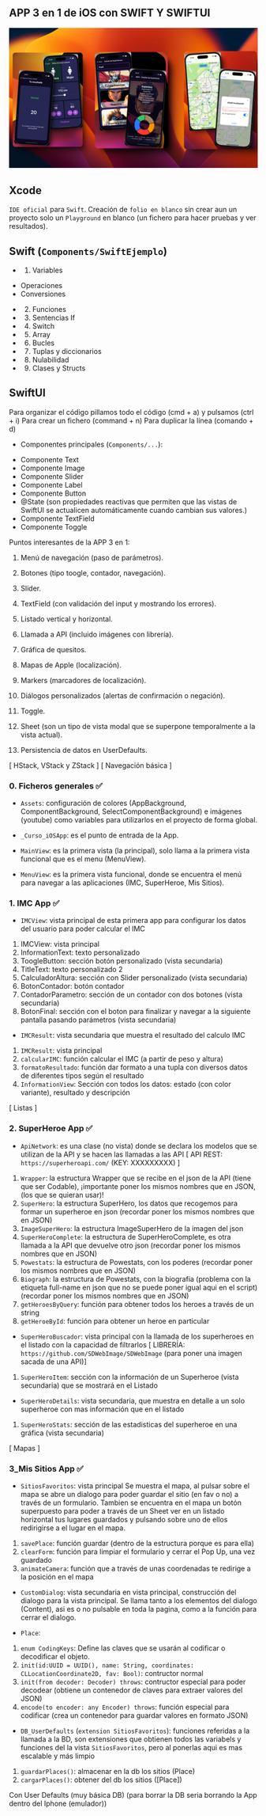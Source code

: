 ## APP 3 en 1 de iOS con SWIFT Y SWIFTUI

![image](./app-ios.png)

## Xcode
`IDE oficial` para `Swift`.
Creación de `folio en blanco` sin crear aun un proyecto solo un `Playground` en blanco (un fichero para hacer pruebas y ver resultados).

## Swift (`Components/SwiftEjemplo`)
* 1. Variables
- Operaciones
- Conversiones
* 2. Funciones
* 3. Sentencias If
* 4. Switch
* 5. Array
* 6. Bucles
* 7. Tuplas y diccionarios
* 8. Nulabilidad
* 9. Clases y Structs

## SwiftUI
Para organizar el código pillamos todo el código (cmd + a) y pulsamos (ctrl + i)
Para crear un fichero (command + n)
Para duplicar la línea (comando + d)

* Componentes principales (`Components/...`):
- Componente Text
- Componente Image
- Componente Slider
- Componente Label
- Componente Button
- @State (son propiedades reactivas que permiten que las vistas de SwiftUI se actualicen automáticamente cuando cambian sus valores.)
- Componente TextField
- Componente Toggle

Puntos interesantes de la APP 3 en 1:
1. Menú de navegación (paso de parámetros).
2. Botones (tipo toogle, contador, navegación).
3. Slider.
4. TextField (con validación del input y mostrando los errores).
5. Listado vertical y horizontal.
6. Llamada a API (incluido imágenes con librería).
7. Gráfica de quesitos.

8. Mapas de Apple (localización).
9. Markers (marcadores de localización).
10. Diálogos personalizados (alertas de confirmación o negación).
11. Toggle.
12. Sheet (son un tipo de vista modal que se superpone temporalmente a la vista actual).
13. Persistencia de datos en UserDefaults.

[ HStack, VStack y ZStack ]
[ Navegación básica ]

### 0. Ficheros generales ✅
* `Assets`: configuración de colores (AppBackground, ComponentBackground, SelectComponentBackground) e imágenes (youtube) como variables para utilizarlos en el proyecto de forma global.

* `_Curso_iOSApp`: es el punto de entrada de la App.

* `MainView`: es la primera vista (la principal), solo llama a la primera vista funcional que es el menu (MenuView).

* `MenuView`: es la primera vista funcional, donde se encuentra el menú para navegar a las aplicaciones (IMC, SuperHeroe, Mis Sitios).

### 1. IMC App ✅
* `IMCView`:  vista principal de esta primera app para configurar los datos del usuario para poder calcular el IMC
1. IMCView: vista principal
2. InformationText: texto personalizado
3. ToogleButton: sección botón personalizado (vista secundaria)
4. TitleText: texto personalizado 2
5. CalculadorAltura: sección con Slider personalizado (vista secundaria)
6. BotonContador: botón contador
7. ContadorParametro: sección de un contador con dos botones (vista secundaria)
8. BotonFinal: sección con el boton para finalizar y navegar a la siguiente pantalla pasando parámetros (vista secundaria)

* `IMCResult`: vista secundaria que muestra el resultado del calculo IMC
1. `IMCResult`: vista principal
2. `calcularIMC`: función calcular el IMC (a partir de peso y altura)
3. `formatoResultado`: función dar formato a una tupla con diversos datos de diferentes tipos según el resultado
4. `InformationView`: Sección con todos los datos: estado (con color variante), resultado y descripción

[ Listas ]

### 2. SuperHeroe App ✅
* `ApiNetwork`: es una clase (no vista) donde se declara los modelos que se utilizan de la API y se hacen las llamadas a las API
[ API REST: `https://superheroapi.com/`  (KEY: XXXXXXXXX) ]
1. `Wrapper`: la estructura Wrapper que se recibe en el json de la API (tiene que ser Codable), ¡importante poner los mismos nombres que en JSON, (los que se quieran usar)!
2. `SuperHero`: la estructura SuperHero, los datos que recogemos para formar un superheroe en json (recordar poner los mismos nombres que en JSON)
3. `ImageSuperHero`: la estructura ImageSuperHero de la imagen del json
4. `SuperHeroComplete`: la estructura de SuperHeroComplete, es otra llamada a la API que devuelve otro json (recordar poner los mismos nombres que en JSON)
5. `Powestats`: la estructura de Powestats, con los poderes (recordar poner los mismos nombres que en JSON)
6. `Biograph`: la estructura de Powestats, con la biografia (problema con la etiqueta full-name en json que no se puede poner igual aqui en el script) (recordar poner los mismos nombres que en JSON)
7. `getHeroesByQuery`: función para obtener todos los heroes a través de un string
8. `getHeroeById`: función para obtener un heroe en particular

* `SuperHeroBuscador`: vista principal con la llamada de los superheroes en el listado con la capacidad de filtrarlos
[ LIBRERÍA: `https://github.com/SDWebImage/SDWebImage` (para poner una imagen sacada de una API)]
1. `SuperHeroItem`: sección con la información de un Superheroe (vista secundaria) que se mostrará en el Listado

* `SuperHeroDetails`: vista secundaria, que muestra en detalle a un solo superheroe con mas información que en el listado
1. `SuperHeroStats`: sección de las estadisticas del superheroe en una gráfica (vista secundaria)

[ Mapas ]

### 3_Mis Sitios App ✅
* `SitiosFavoritos`: vista principal
Se muestra el mapa, al pulsar sobre el mapa se abre un dialogo para poder guardar el sitio (en fav o no) a través de un formulario. Tambien se encuentra en el mapa un botón superpuesto para poder a través de un Sheet ver en un listado horizontal tus lugares guardados y pulsando sobre uno de ellos redirigirse a el lugar en el mapa.
1. `savePlace`: función guardar (dentro de la estructura porque es para ella)
2. `clearForm`: función para limpiar el formulario y cerrar el Pop Up, una vez guardado
3. `animateCamera`: función que a través de unas coordenadas te redirige a la posición en el mapa

* `CustomDialog`: vista secundaria en vista principal, construcción del dialogo para la vista principal.
Se llama tanto a los elementos del dialogo (Content), asi es o no pulsable en toda la pagina, como a la función para cerrar el dialogo.

* `Place`:
1. `enum CodingKeys`:  Define las claves que se usarán al codificar o decodificar el objeto.
2. `init(id:UUID = UUID(), name: String, coordinates: CLLocationCoordinate2D, fav: Bool)`: contructor normal
3.  `init(from decoder: Decoder) throws`: contructor especial para poder decodear (obtiene un contenedor de claves para extraer valores del JSON)
4. `encode(to encoder: any Encoder) throws`: función especial para codificar (crea un contenedor para guardar valores en formato JSON)

* `DB_UserDefaults` (`extension SitiosFavoritos`): funciones referidas a la llamada a la BD, son extensiones que obtienen todos las variabels y funciones del la vista `SitiosFavoritos`, pero al ponerlas aqui es mas escalable y más limpio
1. `guardarPlaces()`: almacenar en la db los sitios (Place)
2. `cargarPlaces()`: obtener del db los sitios ([Place])

Con User Defaults (muy básica DB) (para borrar la DB seria borrando la App dentro del Iphone (emulador)) 



